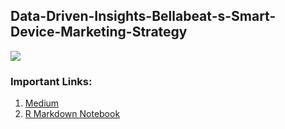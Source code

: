 ## Data-Driven-Insights-Bellabeat-s-Smart-Device-Marketing-Strategy
![](https://user-images.githubusercontent.com/7065401/52071924-c003ad80-2562-11e9-8297-1c6595f8a7ff.png)

### Important Links:

1. [Medium](https://medium.com/@hmntyadav/data-driven-insights-bellabeats-smart-device-marketing-strategy-95bd535e285d)
2. [R Markdown Notebook](https://rpubs.com/hmntyadav/Data-Driven-Insights-Bellabeats-Smart-Device-Marketing-Strategy)
